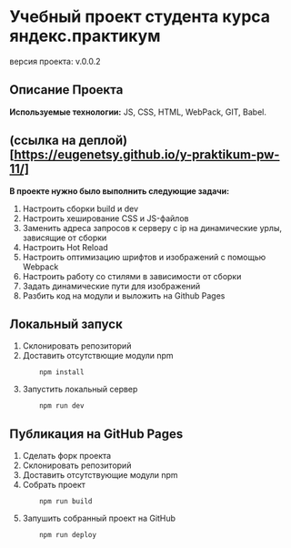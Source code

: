 # Учебный проект студента курса яндекс.практикум

версия проекта: v.0.0.2

## Описание Проекта
__Используемые технологии:__ JS, CSS, HTML, WebPack, GIT, Babel.

(ссылка на деплой)[https://eugenetsy.github.io/y-praktikum-pw-11/]
---
**В проекте нужно было выполнить следующие задачи:**
1. Настроить сборки build и dev
2. Настроить хеширование CSS и JS-файлов
3. Заменить адреса запросов к серверу с ip на динамические урлы, зависящие от сборки
4. Настроить Hot Reload
5. Настроить оптимизацию шрифтов и изображений с помощью Webpack
6. Настроить работу со стилями в зависимости от сборки
7. Задать динамические пути для изображений
8. Разбить код на модули и выложить на Github Pages

## Локальный запуск
1. Склонировать репозиторий
2. Доставить отсутствющие модули npm
    ```
        npm install
    ```
3. Запустить локальный сервер
    ```
        npm run dev
    ```

## Публикация на GitHub Pages
1. Сделать форк проекта
2. Склонировать репозиторий
3. Доставить отсутствующие модули npm
4. Собрать проект
    ```
        npm run build
    ```
5. Запушить собранный проект на GitHub
    ```
        npm run deploy
    ```



